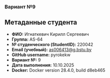 ### Вариант №9

## Метаданные студента
- **ФИО:** Игнаткевич Кирилл Сергеевич
- **Группа:** AS-64
- **№ студенческого (StudentID):** 220042
- **Email (учебный):** as006413@g.bstu.by
- **GitHub username:** pyrokekw
- **Вариант №:** 9
- **Дата выполнения:** 10.10.2025
- **Docker:** Docker version 28.4.0, build d8eb465